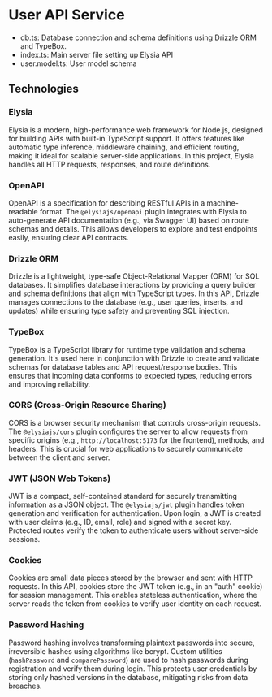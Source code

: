 # User API Service

 - db.ts: Database connection and schema definitions using Drizzle ORM and TypeBox.
 - index.ts: Main server file setting up Elysia API
 - user.model.ts: User model schema

## Technologies

### Elysia
Elysia is a modern, high-performance web framework for Node.js, designed for building APIs with built-in TypeScript support. It offers features like automatic type inference, middleware chaining, and efficient routing, making it ideal for scalable server-side applications. In this project, Elysia handles all HTTP requests, responses, and route definitions.

### OpenAPI
OpenAPI is a specification for describing RESTful APIs in a machine-readable format. The `@elysiajs/openapi` plugin integrates with Elysia to auto-generate API documentation (e.g., via Swagger UI) based on route schemas and details. This allows developers to explore and test endpoints easily, ensuring clear API contracts.

### Drizzle ORM
Drizzle is a lightweight, type-safe Object-Relational Mapper (ORM) for SQL databases. It simplifies database interactions by providing a query builder and schema definitions that align with TypeScript types. In this API, Drizzle manages connections to the database (e.g., user queries, inserts, and updates) while ensuring type safety and preventing SQL injection.

### TypeBox
TypeBox is a TypeScript library for runtime type validation and schema generation. It's used here in conjunction with Drizzle to create and validate schemas for database tables and API request/response bodies. This ensures that incoming data conforms to expected types, reducing errors and improving reliability.

### CORS (Cross-Origin Resource Sharing)
CORS is a browser security mechanism that controls cross-origin requests. The `@elysiajs/cors` plugin configures the server to allow requests from specific origins (e.g., `http://localhost:5173` for the frontend), methods, and headers. This is crucial for web applications to securely communicate between the client and server.

### JWT (JSON Web Tokens)
JWT is a compact, self-contained standard for securely transmitting information as a JSON object. The `@elysiajs/jwt` plugin handles token generation and verification for authentication. Upon login, a JWT is created with user claims (e.g., ID, email, role) and signed with a secret key. Protected routes verify the token to authenticate users without server-side sessions.

### Cookies
Cookies are small data pieces stored by the browser and sent with HTTP requests. In this API, cookies store the JWT token (e.g., in an "auth" cookie) for session management. This enables stateless authentication, where the server reads the token from cookies to verify user identity on each request.

### Password Hashing
Password hashing involves transforming plaintext passwords into secure, irreversible hashes using algorithms like bcrypt. Custom utilities (`hashPassword` and `comparePassword`) are used to hash passwords during registration and verify them during login. This protects user credentials by storing only hashed versions in the database, mitigating risks from data breaches.
